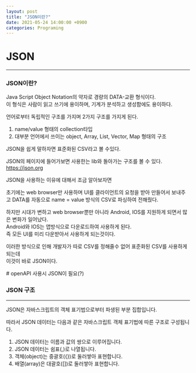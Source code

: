 ```yaml
---
layout: post
title: "JSON이란?"
date: 2021-05-24 14:00:00 +0900
categories: Programing
---
```

# JSON
---
### JSON이란?

Java Script Object Notation의 약자로 경량의 DATA-교환 형식이다.  
이 형식은 사람이 읽고 쓰기에 용이하며, 기계가 분석하고 생성함에도 용이하다.

언어로부터 독립적인 구조를 가지며 2가지 구조를 가지게 된다.
1. name/value 형태의 collection타입
2. 대부분 언어에서 쓰이는 object, Array, List, Vector, Map 형태의 구조

JSON을 쉽게 말하자면 표준화된 CSV라고 볼 수있다.

JSON의 페이지에 들어가보면 사용한는 lib와 돌아가는 구조를 볼 수 있다.  
https://json.org

JSON을 사용하는 이유에 대해서 조금 알아보자면  

초기에는 web browser만 사용하며 UI를 클라이언트의 요청을 받아 만들어서 보내주고 DATA를 자동으로 name = value 방식의 CSV로 파싱하여 전해줬다.

하지만 시대가 변하고 web browser뿐만 아니라 Android, IOS를 지원하게 되면서 많은 변화가 일어났다.  
Android와 IOS는 앱방식으로 다운로드하여 사용하게 된다.  
즉 모든 UI를 미리 다운받아서 사용하게 되는것이다.  

이러한 방식으로 인해 개발자가 따로 CSV를 정해줄수 없어 표준화된 CSV를 사용하게 되는데  
이것이 바로 JSON이다.

\# openAPI 사용시 JSON이 필요(?)

### JSON 구조
---
JSON은 자바스크립트의 객체 표기법으로부터 파생된 부분 집합입니다.

따라서 JSON 데이터는 다음과 같은 자바스크립트 객체 표기법에 따른 구조로 구성됩니다.

1. JSON 데이터는 이름과 값의 쌍으로 이루어집니다.
2. JSON 데이터는 쉼표(,)로 나열됩니다.
3. 객체(object)는 중괄호({})로 둘러쌓아 표현합니다.
4. 배열(array)은 대괄호([])로 둘러쌓아 표현합니다.



